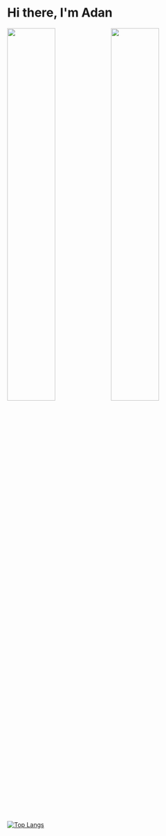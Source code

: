 # Hi there, I'm Adan

<img align="left" width="47%" src="[https://github-readme-stats.vercel.app/api/top-langs/?username=viveroa2291&layout=donut](https://github-readme-stats.vercel.app/api/top-langs/?username=viveroa2291&layout=compact)"/>
<img align="left" width="47%" src="https://github-readme-stats.vercel.app/api?username=viveroa2291&show_icons=true&theme=radical"/>


[![Top Langs](https://github-readme-stats.vercel.app/api/top-langs/?username=viveroa2291&layout=donut)](https://github.com/viveroa2291/github-readme-stats)
